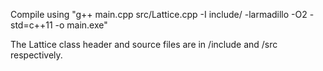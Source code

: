 Compile using "g++ main.cpp src/Lattice.cpp -I include/ -larmadillo -O2 -std=c++11 -o main.exe"

The Lattice class header and source files are in /include and /src respectively.
